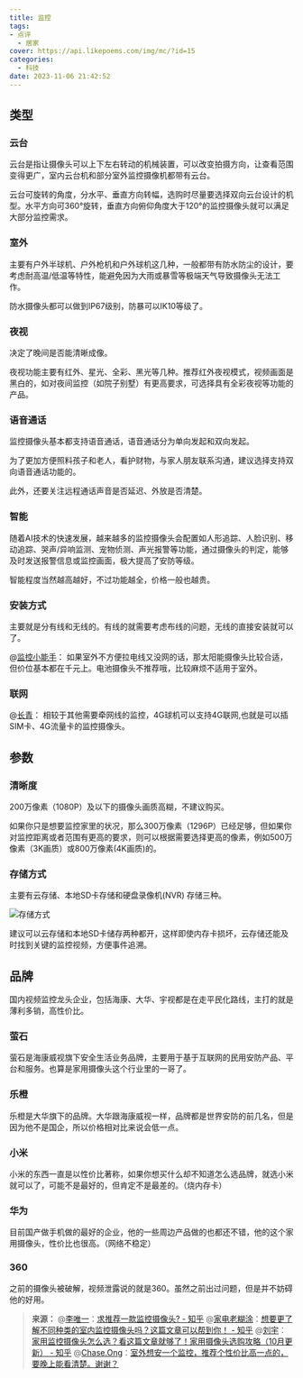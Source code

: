 ```yaml
---
title: 监控
tags:
- 点评
  - 居家
cover: https://api.likepoems.com/img/mc/?id=15
categories:
  - 科技
date: 2023-11-06 21:42:52
---
```

<!--more-->

## 类型

### 云台

云台是指让摄像头可以上下左右转动的机械装置，可以改变拍摄方向，让查看范围变得更广，室内云台机和部分室外监控摄像机都带有云台。

云台可旋转的角度，分水平、垂直方向转幅，选购时尽量要选择双向云台设计的机型。水平方向可360°旋转，垂直方向俯仰角度大于120°的监控摄像头就可以满足大部分监控需求。

### 室外

主要有户外半球机、户外枪机和户外球机这几种，一般都带有防水防尘的设计，要考虑耐高温/低温等特性，能避免因为大雨或暴雪等极端天气导致摄像头无法工作。

防水摄像头都可以做到IP67级别，防暴可以IK10等级了。

### 夜视

决定了晚间是否能清晰成像。

夜视功能主要有红外、星光、全彩、黑光等几种。推荐红外夜视模式，视频画面是黑白的，如对夜间监控（如院子别墅）有更高要求，可选择具有全彩夜视等功能的产品。

### 语音通话

监控摄像头基本都支持语音通话，语音通话分为单向发起和双向发起。

为了更加方便照料孩子和老人，看护财物，与家人朋友联系沟通，建议选择支持双向语音通话功能的。

此外，还要关注远程通话声音是否延迟、外放是否清楚。

### 智能

随着AI技术的快速发展，越来越多的监控摄像头会配置如人形追踪、人脸识别、移动追踪、哭声/异响监测、宠物侦测、声光报警等功能，通过摄像头的判定，能够及时发送报警信息或监控画面，极大提高了安防等级。

智能程度当然越高越好，不过功能越全，价格一般也越贵。

### 安装方式

主要就是分有线和无线的。有线的就需要考虑布线的问题，无线的直接安装就可以了。


@[监控小能手](https://www.zhihu.com/question/364620221/answer/1563070168)：
如果室外不方便拉电线又没网的话，那太阳能摄像头比较合适，但价位基本都在千元上。电池摄像头不推荐哦，比较麻烦不适用于室外。

### 联网

@[长青](https://www.zhihu.com/question/364620221/answer/3179476161)：
相较于其他需要牵网线的监控，4G球机可以支持4G联网,也就是可以插SIM卡、4G流量卡的监控摄像头。

## 参数

### 清晰度

200万像素（1080P）及以下的摄像头画质高糊，不建议购买。

如果你只是想要监控家里的状况，那么300万像素（1296P）已经足够，但如果你对监控距离或者范围有更高的要求，则可以根据需要选择更高的像素，例如500万像素（3K画质）或800万像素(4K画质)的。

### 存储方式

主要有云存储、本地SD卡存储和硬盘录像机(NVR) 存储三种。

![存储方式](https://pic2.zhimg.com/v2-46b47dd09327270df5c460bbb867ba35_b.jpg)

建议可以云存储和本地SD卡储存两种都开，这样即使内存卡损坏，云存储还能及时找到关键的监控视频，方便事件追溯。

## 品牌

国内视频监控龙头企业，包括海康、大华、宇视都是在走平民化路线，主打的就是薄利多销，高性价比。

### 萤石

萤石是海康威视旗下安全生活业务品牌，主要用于基于互联网的民用安防产品、平台和服务。也算是家用摄像头这个行业里的一哥了。

### 乐橙

乐橙是大华旗下的品牌。大华跟海康威视一样，品牌都是世界安防的前几名，但是因为他不是国企，所以价格相对比来说会低一点。

### 小米

小米的东西一直是以性价比著称，如果你想买什么却不知道怎么选品牌，就选小米就可以了，可能不是最好的，但肯定不是最差的。（烧内存卡）

### 华为

目前国产做手机做的最好的企业，他的一些周边产品做的也都还不错，他的这个家用摄像头，性价比也很高。（网络不稳定）

### 360

之前的摄像头被破解，视频泄露说的就是360。虽然之前出过问题，但是并不妨碍他的好用。


>**来源：**
>@[李唯一](https://www.zhihu.com/people/momoyouele)：[求推荐一款监控摄像头? - 知乎](https://zhuanlan.zhihu.com/p/637335022?zpf=1702745780820185088)
>@[家电老糊涂](https://www.zhihu.com/people/pan-zhi-feng-5)：[想要更了解不同种类的室内监控摄像头吗？这篇文章可以帮到你！ - 知乎](https://zhuanlan.zhihu.com/p/664549070?zpf=1704145369137623040)
>@[刘宇](https://www.zhihu.com/people/san-qian-se-xia-mo)：[家用监控摄像头怎么选？看这篇文章就够了！家用摄像头选购攻略（10月更新） - 知乎](https://zhuanlan.zhihu.com/p/260853312)
>@[Chase.Ong](https://www.zhihu.com/people/chase-88-36)：[室外想安一个监控，推荐个性价比高一点的，要晚上能看清楚。谢谢？](https://www.zhihu.com/question/364620221/answer/1595025819)

